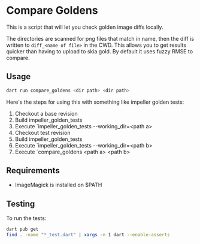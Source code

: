 # Compare Goldens

This is a script that will let you check golden image diffs locally.

The directories are scanned for png files that match in name, then the diff is
written to `diff_<name of file>` in the CWD. This allows you to get results
quicker than having to upload to skia gold. By default it uses fuzzy RMSE to
compare.

## Usage

```sh
dart run compare_goldens <dir path> <dir path>
```

Here's the steps for using this with something like impeller golden tests:

1. Checkout a base revision
1. Build impeller_golden_tests
1. Execute \`impeller_golden_tests --working_dir=\<path a>
1. Checkout test revision
1. Build impeller_golden_tests
1. Execute \`impeller_golden_tests --working_dir=\<path b>
1. Execute \`compare_goldens \<path a> \<path b>

## Requirements

- ImageMagick is installed on $PATH

## Testing

To run the tests:

```sh
dart pub get
find . -name "*_test.dart" | xargs -n 1 dart --enable-asserts
```
